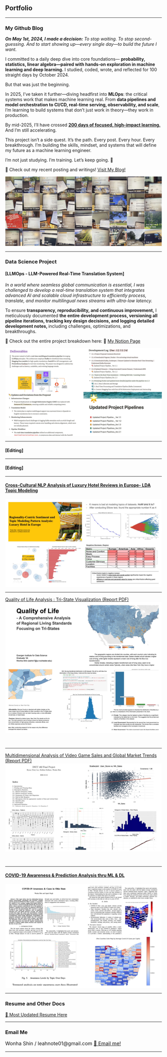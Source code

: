 ## Portfolio

---
### My Github Blog
<I>
<b>On May 1st, 2024, I made a decision:</b>
To stop waiting. To stop second-guessing.
And to start showing up—every single day—to build the future I want. </I>


I committed to a daily deep dive into core foundations— <b>probability, statistics, linear algebra—paired with hands-on exploration in machine learning and deep learning.</b> I studied, coded, wrote, and reflected for 100 straight days by October 2024.

But that was just the beginning.

In 2025, I’ve taken it further—diving headfirst into <b>MLOps</b>: the critical systems work that makes machine learning real. From <b>data pipelines and model orchestration to CI/CD, real-time serving, observability, and scale</b>, I’m learning to build systems that don’t just work in theory—they work in production.

By mid-2025, I’ll have crossed <U><b>200 days of focused, high-impact learning.</b></U>
And I’m still accelerating.

This project isn’t a side quest. It’s the path.
Every post. Every hour. Every breakthrough.
I’m building the skills, mindset, and systems that will define my future as a machine learning engineer.

I’m not just studying.
I’m training.
Let’s keep going. 🚀


🚀 Check out my recent posting and writings! <a href="https://leahnote01.github.io/blog/">Visit My Blog! </a>
<!-- Remove above link if you don't want to attibute -->

<img src="images/IMG_3058.jpg?raw=true"/>


---

### Data Science Project

#### [LLMOps - LLM-Powered Real-Time Translation System]

<I>In a world where seamless global communication is essential, I was challenged to develop a real-time translation system that integrates advanced AI and scalable cloud infrastructure to efficiently process, translate, and monitor multilingual news streams with ultra-low latency. </I>

To ensure <b>transparency, reproducibility, and continuous improvement,</B> I meticulously documented <B>the entire development process, versioning all pipeline iterations, tracking key design decisions, and logging detailed development notes, </B> including challenges, optimizations, and breakthroughs.


📌 Check out the entire project breakdown here: 🔗 [My Notion Page](https://believed-chevre-225.notion.site/LLMOps-Project-197e7805c3c481aaa37cfc9388a6c2da?pvs=4)


<img src="images/llm.JPG?raw=true"/>


<br>

---
#### [Editing]



---
#### [Editing]


---

#### [Cross-Cultural NLP Analysis of Luxury Hotel Reviews in Europe- LDA Topic Modeling](/nlp_hotel_review.md)
<img src="images/HRA.JPG?raw=true"/>

<br>

---
[Quality of Life Analysis : Tri-State Visualization (Report PDF)](/pdf/Quality_of_Life_Analysis.pdf)
<img src="images/QOL.JPG?raw=true"/>

<br>

---
[Multidimensional Analysis of Video Game Sales and Global Market Trends (Report PDF)](/pdf/Stats_Project_Final.pdf)
<img src="images/stat.JPG?raw=true"/>

<br>

---

#### [COVID-19 Awareness & Prediction Analysis thru ML & DL ](/covid19_ohio_awareness.md)
<img src="images/OHIO.JPG?raw=true"/>

<br>


---
### Resume and Other Docs
[🙌 Most Updated Resume Here](/pdf/ML_Resume_Wonha_Shin.pdf)


<!-- - [Project 2 Title](http://example.com/) -->
<!-- - [Project 3 Title](http://example.com/) -->
<!-- - [Project 4 Title](http://example.com/) -->
<!-- - [Project 5 Title](http://example.com/) -->

---


### Email Me

<p style="font-size:16px"> Wonha Shin / leahnote01@gmail.com <a href="mailto:leahnote01@gmail.com"> 📩 Email me! </a></p>
<!-- Remove above link if you don't want to attibute -->

---
